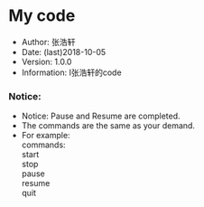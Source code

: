 # My code
- Author: 张浩轩
- Date: (last)2018-10-05
- Version: 1.0.0
- Information: I张浩轩的code

### Notice:  
- Notice: Pause and Resume are completed.
- The commands are the same as your demand.
- For example:  
commands:  
start  
stop  
pause  
resume  
quit  


	


